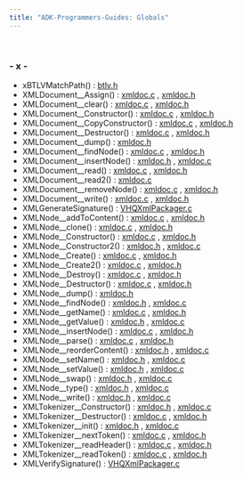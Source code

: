 ```yaml
---
title: "ADK-Programmers-Guides: Globals"
---
```


 

### - x -

- xBTLVMatchPath() : <a href="btlv_8h.md#acf449e96c5391ef94ada65ae1a246909">btlv.h</a>
- XMLDocument\_\_Assign() : <a href="xmldoc_8c.md#a7aa132bbf1a11dc0e53d438b3e9507a7">xmldoc.c</a> , <a href="xmldoc_8h.md#a7aa132bbf1a11dc0e53d438b3e9507a7">xmldoc.h</a>
- XMLDocument\_\_clear() : <a href="xmldoc_8c.md#a62b82f2718759b0b298755112f6df440">xmldoc.c</a> , <a href="xmldoc_8h.md#a62b82f2718759b0b298755112f6df440">xmldoc.h</a>
- XMLDocument\_\_Constructor() : <a href="xmldoc_8c.md#ac325416dee38262efa72afa6be5a6d56">xmldoc.c</a> , <a href="xmldoc_8h.md#ac325416dee38262efa72afa6be5a6d56">xmldoc.h</a>
- XMLDocument\_\_CopyConstructor() : <a href="xmldoc_8c.md#a070550a0b656048cdaf4b0ead9b9cd05">xmldoc.c</a> , <a href="xmldoc_8h.md#a070550a0b656048cdaf4b0ead9b9cd05">xmldoc.h</a>
- XMLDocument\_\_Destructor() : <a href="xmldoc_8c.md#afb55c479565dce251504835744b06941">xmldoc.c</a> , <a href="xmldoc_8h.md#afb55c479565dce251504835744b06941">xmldoc.h</a>
- XMLDocument\_\_dump() : <a href="xmldoc_8h.md#a019432e1050f439aa4897b1744713789">xmldoc.h</a>
- XMLDocument\_\_findNode() : <a href="xmldoc_8c.md#a2d915117bc9a01980f01a9cfbff8ff45">xmldoc.c</a> , <a href="xmldoc_8h.md#a2d915117bc9a01980f01a9cfbff8ff45">xmldoc.h</a>
- XMLDocument\_\_insertNode() : <a href="xmldoc_8h.md#a53e0386e50ce88bd181fd84a28391a2e">xmldoc.h</a> , <a href="xmldoc_8c.md#a53e0386e50ce88bd181fd84a28391a2e">xmldoc.c</a>
- XMLDocument\_\_read() : <a href="xmldoc_8c.md#a026359c5968a228e29f0f15d5eb72685">xmldoc.c</a> , <a href="xmldoc_8h.md#adf71fa00428d0e3c1a17089dcdae8da8">xmldoc.h</a>
- XMLDocument\_\_read2() : <a href="xmldoc_8c.md#a03f757e5643923bf33a1da56c9e7ce3a">xmldoc.c</a>
- XMLDocument\_\_removeNode() : <a href="xmldoc_8c.md#ac491bd43799ebe30d5f51d905a63f477">xmldoc.c</a> , <a href="xmldoc_8h.md#ac491bd43799ebe30d5f51d905a63f477">xmldoc.h</a>
- XMLDocument\_\_write() : <a href="xmldoc_8c.md#a2d3843c7695a5eae4e2b31fec4454839">xmldoc.c</a> , <a href="xmldoc_8h.md#a46709e880aa6e241ba09961ee0be2879">xmldoc.h</a>
- XMLGenerateSignature() : <a href="_v_h_q_xml_packager_8c.md#a7e9186c8218fe299e54d3b47d00a9c20">VHQXmlPackager.c</a>
- XMLNode\_\_addToContent() : <a href="xmldoc_8c.md#a32a0039eb81696b03b02792427725bdb">xmldoc.c</a> , <a href="xmldoc_8h.md#a32a0039eb81696b03b02792427725bdb">xmldoc.h</a>
- XMLNode\_\_clone() : <a href="xmldoc_8c.md#af06814fd150b2f9681ee0b182cff5288">xmldoc.c</a> , <a href="xmldoc_8h.md#af06814fd150b2f9681ee0b182cff5288">xmldoc.h</a>
- XMLNode\_\_Constructor() : <a href="xmldoc_8c.md#af212c35a17d4de7ff19129804ccdba04">xmldoc.c</a> , <a href="xmldoc_8h.md#af212c35a17d4de7ff19129804ccdba04">xmldoc.h</a>
- XMLNode\_\_Constructor2() : <a href="xmldoc_8h.md#af3cdcab2bf08c585f7ae89045afd9fd6">xmldoc.h</a> , <a href="xmldoc_8c.md#af3cdcab2bf08c585f7ae89045afd9fd6">xmldoc.c</a>
- XMLNode\_\_Create() : <a href="xmldoc_8c.md#acffb256c2a6716451e2935b08cb828bd">xmldoc.c</a> , <a href="xmldoc_8h.md#acffb256c2a6716451e2935b08cb828bd">xmldoc.h</a>
- XMLNode\_\_Create2() : <a href="xmldoc_8c.md#a89eccae3da2d18f38f32fb72886a0f06">xmldoc.c</a> , <a href="xmldoc_8h.md#a89eccae3da2d18f38f32fb72886a0f06">xmldoc.h</a>
- XMLNode\_\_Destroy() : <a href="xmldoc_8c.md#a983e13b392bccbee1021abd6b7876a52">xmldoc.c</a> , <a href="xmldoc_8h.md#a983e13b392bccbee1021abd6b7876a52">xmldoc.h</a>
- XMLNode\_\_Destructor() : <a href="xmldoc_8c.md#aa5449a1862f6814f6100c1d616dc0c79">xmldoc.c</a> , <a href="xmldoc_8h.md#aa5449a1862f6814f6100c1d616dc0c79">xmldoc.h</a>
- XMLNode\_\_dump() : <a href="xmldoc_8h.md#a33b5a3a7f01824f543efb8a2e7ad98fa">xmldoc.h</a>
- XMLNode\_\_findNode() : <a href="xmldoc_8h.md#af5c3a0bf4d226ce3388d4ad5049a44ab">xmldoc.h</a> , <a href="xmldoc_8c.md#af5c3a0bf4d226ce3388d4ad5049a44ab">xmldoc.c</a>
- XMLNode\_\_getName() : <a href="xmldoc_8c.md#ac78d3fc316e376c991a82e26f193ea53">xmldoc.c</a> , <a href="xmldoc_8h.md#ac78d3fc316e376c991a82e26f193ea53">xmldoc.h</a>
- XMLNode\_\_getValue() : <a href="xmldoc_8h.md#a9f6ebcd5095ef5c64835bff6c3835287">xmldoc.h</a> , <a href="xmldoc_8c.md#a9f6ebcd5095ef5c64835bff6c3835287">xmldoc.c</a>
- XMLNode\_\_insertNode() : <a href="xmldoc_8c.md#a8b8d6ce6b677fb884fc2ecf71a0d94fb">xmldoc.c</a> , <a href="xmldoc_8h.md#a8b8d6ce6b677fb884fc2ecf71a0d94fb">xmldoc.h</a>
- XMLNode\_\_parse() : <a href="xmldoc_8c.md#abaf4b367b59b52380b54c944ed425f90">xmldoc.c</a> , <a href="xmldoc_8h.md#abaf4b367b59b52380b54c944ed425f90">xmldoc.h</a>
- XMLNode\_\_reorderContent() : <a href="xmldoc_8h.md#adb969bd1c04750d23691516c0a654bde">xmldoc.h</a> , <a href="xmldoc_8c.md#adb969bd1c04750d23691516c0a654bde">xmldoc.c</a>
- XMLNode\_\_setName() : <a href="xmldoc_8h.md#aaa2c23abf0f440cfdf5cdaa4ea3493f0">xmldoc.h</a> , <a href="xmldoc_8c.md#aaa2c23abf0f440cfdf5cdaa4ea3493f0">xmldoc.c</a>
- XMLNode\_\_setValue() : <a href="xmldoc_8h.md#a13dd3a77a8244ee755d86bbf30c8c86e">xmldoc.h</a> , <a href="xmldoc_8c.md#a13dd3a77a8244ee755d86bbf30c8c86e">xmldoc.c</a>
- XMLNode\_\_swap() : <a href="xmldoc_8h.md#a9d9fbd613657c10dfec7a2b27bbbe48c">xmldoc.h</a> , <a href="xmldoc_8c.md#a9d9fbd613657c10dfec7a2b27bbbe48c">xmldoc.c</a>
- XMLNode\_\_type() : <a href="xmldoc_8h.md#ab2618028f6ea359110aa6e2b90604bb1">xmldoc.h</a> , <a href="xmldoc_8c.md#ab2618028f6ea359110aa6e2b90604bb1">xmldoc.c</a>
- XMLNode\_\_write() : <a href="xmldoc_8h.md#acc01a18d71844b4a9b3f73803f3450ab">xmldoc.h</a> , <a href="xmldoc_8c.md#acc01a18d71844b4a9b3f73803f3450ab">xmldoc.c</a>
- XMLTokenizer\_\_Constructor() : <a href="xmldoc_8h.md#a9fc3816f7fd0dee395ac512d77a421ad">xmldoc.h</a> , <a href="xmldoc_8c.md#a9fc3816f7fd0dee395ac512d77a421ad">xmldoc.c</a>
- XMLTokenizer\_\_Destructor() : <a href="xmldoc_8c.md#abaa2d9625980042d73c4cda857c4f69f">xmldoc.c</a> , <a href="xmldoc_8h.md#abaa2d9625980042d73c4cda857c4f69f">xmldoc.h</a>
- XMLTokenizer\_\_init() : <a href="xmldoc_8h.md#a45a5d97dad060d59affa300a2d1474f1">xmldoc.h</a> , <a href="xmldoc_8c.md#a090478d7bdf8be57c2b002a01f89d8a0">xmldoc.c</a>
- XMLTokenizer\_\_nextToken() : <a href="xmldoc_8c.md#ae86917930a62c406096333658aa8c5e7">xmldoc.c</a> , <a href="xmldoc_8h.md#ae86917930a62c406096333658aa8c5e7">xmldoc.h</a>
- XMLTokenizer\_\_readHeader() : <a href="xmldoc_8c.md#a339f65c4da9757075e594656f2f49830">xmldoc.c</a> , <a href="xmldoc_8h.md#a339f65c4da9757075e594656f2f49830">xmldoc.h</a>
- XMLTokenizer\_\_readToken() : <a href="xmldoc_8c.md#ad48dd9dc8bf13108d1ed5c2d0883dbd4">xmldoc.c</a> , <a href="xmldoc_8h.md#ad48dd9dc8bf13108d1ed5c2d0883dbd4">xmldoc.h</a>
- XMLVerifySignature() : <a href="_v_h_q_xml_packager_8c.md#aad6a507701d27f2eb46a7b01af93a805">VHQXmlPackager.c</a>
